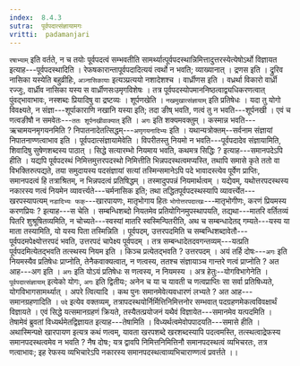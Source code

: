 ```yaml
---
index:  8.4.3
sutra:  पूर्वपदात्संज्ञायामगः
vritti:  padamanjari
---
```


`रषाभ्याम्` इति वर्तते, न च तयोः पूर्वपदत्वं सम्भवतीति सामर्थ्यात्पूर्वपदस्थान्निमित्तादुत्तरस्येत्येषोऽर्थो विज्ञायत इत्याह---पूर्वपदस्थादिति । रेफषकारान्तापूर्वपदादित्ययं त्वर्थो न भवति; व्याख्यानात् । द्रणस इति । द्रुरिव नासिका यस्येति बहुव्रीहिः, `अञ्नासिकायाः` इत्यञ्प्रत्ययो नशादेशश्च । वार्ध्रीणस इति । वध्रर्था विकारो वार्ध्री रज्जुः, वार्ध्रीव नासिका यस्य स वार्ध्रीणसःउमृगविशेषः । तत्र पूर्वपदस्योपमाननिष्ठत्वाद्व्यधिकरणत्वात् पुंवद्भावाभावः, नस्शब्दः प्रियादिषु वा द्रष्टव्यः । शूर्पणखेति । `नखमुखात्संज्ञायाम्` इति प्रतिषेधः । यदा तु योगो विवक्ष्यते, न संज्ञा---शूर्पाकाराणि नखानि यस्या इति; तदा ङीष् भवति, णत्वं तु न भवति---शूर्पनखी । एवं च णत्वङीषौ न समवेतः---`ततः शूर्पनखीवाक्यात्` इति ।
`अगः` इति शक्यमवक्तुम् । कस्मान्न भवति---ऋचामयनमृगयनमिति ? निपातनादेतत्सिद्धम्---`अणृगयनादिभ्यः` इति । यथान्यत्रोक्तम्--सर्वनाम संज्ञायां निपातनाण्णत्वाभाव इति ।
पूर्वपदात्संज्ञायामेवेति । विपरीतस्तु नियमो न भवति---पूर्वपदादेव संज्ञायामिति, शिवादिषु सुषेणशब्दस्य पाठात् । सिद्धे सत्यारम्भो नियमाय भवति, कथमत्र सिद्धिः ? इत्याह---समानपदेऽपि हीति । यद्यपि पूर्वपदस्थं निमित्तमुत्तरपदस्थो निमित्तीति भिन्नपदस्थत्वमप्यस्ति, तथापि समासे कृते ततो वा विभक्तिरुत्पद्यते, तया समुदायस्य पदसंज्ञायां सत्यां तस्मिन्समानेऽपि पदे भावादस्त्येव पूर्वेण प्राप्तिः, समानपदत्वं हि तत्राश्रितम्, न भिन्नपदत्वं प्रतिषिद्धम् । तस्मादुपपन्नं नियमार्थत्वम् । यद्येवम्, यथोत्तरपदस्थस्य नकारस्य णत्वं नियमेन व्यावर्त्त्यते---चर्मनासिक इति; तथा तद्धितपूर्वपदस्थस्यापि व्यावर्त्त्येत---खरपस्यापत्यम् `नडादिभ्यः फक्`---खारपायणः, मातृभोगाय हितः `भोगोत्तरपदात्खः`---मातृभोगीणः, करणं प्रियमस्य करणप्रियः ? इत्याह---स चेति । सम्बन्धिशब्दो नियतमेव प्रतियोगिनमुपस्थापयति, तद्यथा---मातरि वर्तितव्यं पितरि शुश्रूषितव्यमिति, न चोच्यते---स्वस्यां मातरि स्वस्मिन्पितरीति, अथ च सम्बन्धादेतद् गम्यते---यस्य या माता तस्यामिति, यो यस्य पिता तस्मिन्निति । पूर्वपदम्, उत्तरपदमिति च सम्बन्धिशब्दावेतौ---पूर्वपदमपेक्ष्योत्तरपदं भवति, उत्तरपदं चापेक्ष्य पूर्वपदम् । तत्र सम्बन्धादेतदवगन्तव्यम्---यत्प्रति पूर्वपदमित्येतद्भवति तत्स्थस्य नियम इति । किञ्च प्रत्येतद्भवति ? उत्तरपदम् ।
अयं तर्हि दोषः---`अगः` इति नियमस्यैव प्रतिषेधः प्राप्नोति, तेनैकवाक्यत्वात्, न णत्वस्य, ततश्च संज्ञायाञ्च गान्तरे णत्वं प्राप्नोति ? अत आह---अग इति । `अगः` इति योऽयं प्रतिषेधः स णत्वस्य, न नियमस्य । अत्र हेतुः--योगविभागेनेति । `पूर्वपदात्संज्ञायाम्` इत्येको योगः, `अगः` इति द्वितीयः; अनेन च या च यावती च णत्वप्राप्तिः सा सर्वा प्रतिषिध्यते, योगविभागसामर्थ्यात् ।
अपरे त्वित्यादि । कथ पुनः समानमेवेत्यवधारणं लभ्यते ? अत आह---समानग्रहणादिति । `पदे` इत्येव वक्तव्यम्, तत्रापदस्थयोर्निर्मित्तिनिमित्तनोर सम्भवात् पदग्रहणमेकत्वविवक्षार्थं विज्ञायते । एवं सिद्धे यत्समानग्रहणं क्रियते, तस्यैतत्प्रयोजनं यथैवं विज्ञायेत---समानमेव यत्पदमिति । तेषामेवं ब्रुवतां विध्यर्थमेतद्विज्ञायत इत्याह---तेषामिति । विध्यर्थत्वमेवोपपादयति---समासे हीति । अथास्मिन्पक्षे खारपायण इत्यत्र कथं णत्वम्, यावता खरपशब्दे खरशब्दस्यापि पदत्वमस्ति, तत्स्थत्वाद्रेफस्य समानपदस्थत्वमेव न भवति ? नैष दोषः; यत्र द्वावपि निमित्तनिमित्तिनौ समानपदस्थत्वं व्यभिचरतः, तत्र णत्वाभावः; इह रेफस्य व्यभिचारेऽपि नकारस्य समानपदस्थत्वाव्यभिचाराण्णत्वं प्रवर्त्तते ।।
